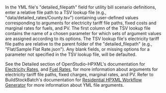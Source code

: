In the YML file's "detailed_filepath" field for utility bill scenario definitions, enter a relative file path to a TSV lookup file (e.g., "data/detailed_rates/County.tsv") containing user-defined values corresponding to arguments for electricity tariff file paths, fixed costs and marginal rates for fuels, and PV.
The first column of the TSV lookup file contains the name of a chosen parameter for which sets of argument values are assigned according to its options.
The TSV lookup file's electricity tariff file paths are relative to the parent folder of the "detailed_filepath" (e.g., "Flat/Sample Flat Rate.json").
Any blank fields, or missing options for a parameter not specified in the TSV lookup file, will be defaulted.

See the Detailed section of OpenStudio-HPXML's documentation for [Electricity Rates](https://openstudio-hpxml.readthedocs.io/en/latest/workflow_inputs.html#electricity-rates), and [Fuel Rates](https://openstudio-hpxml.readthedocs.io/en/latest/workflow_inputs.html#fuel-rates), for more information about arguments for electricity tariff file paths, fixed charges, marginal rates, and PV.
Refer to BuildStockBatch's documentation for [Residential HPXML Workflow Generator](https://buildstockbatch.readthedocs.io/en/stable/workflow_generators/residential_hpxml.html) for more information about YML file arguments.
